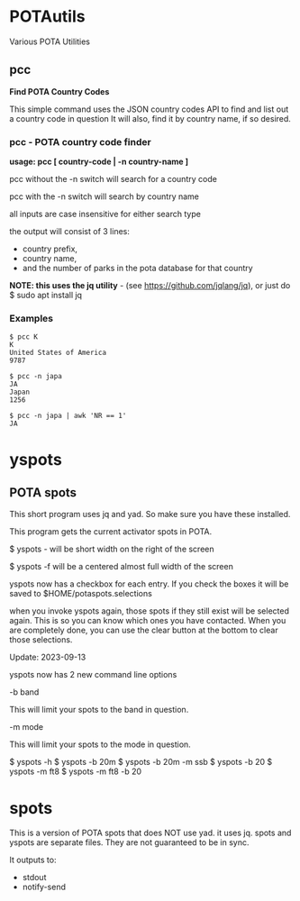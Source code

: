 # POTAutils
Various POTA Utilities

## pcc

**Find POTA Country Codes**

This simple command uses the JSON country codes API to find and list out a country code in question
It will also, find it by country name, if so desired.


### pcc - POTA country code finder

**usage: pcc [ country-code | -n country-name ]**

pcc without the -n switch will search for a country code

pcc with the -n switch will search by country name

all inputs are case insensitive for either search type

the output will consist of 3 lines: 
* country prefix, 
* country name, 
* and the number of parks in the pota database for that country

**NOTE: this uses the jq utility** - (see https://github.com/jqlang/jq), or just do $ sudo apt install jq

### Examples
```
$ pcc K
K
United States of America
9787
```

```
$ pcc -n japa
JA
Japan
1256
```

```
$ pcc -n japa | awk 'NR == 1'
JA
```

# yspots

## POTA spots

This short program uses jq and yad. So make sure you have these installed.

This program gets the current activator spots in POTA.

$ yspots - will be short width on the right of the screen

$ yspots -f will be a centered almost full width of the screen

yspots now has a checkbox for each entry. If you check the boxes it will be saved to $HOME/potaspots.selections 

when you invoke yspots again, those spots if they still exist will be selected again. This is so you can know which ones you have contacted. When you are completely done, you can use the clear button at the bottom to clear those selections.

Update: 2023-09-13

yspots now has 2 new command line options

-b band

This will limit your spots to the band in question.

-m mode

This will limit your spots to the mode in question.

$ yspots -h
$ yspots -b 20m
$ yspots -b 20m -m ssb
$ yspots -b 20
$ yspots -m ft8
$ yspots -m ft8 -b 20

# spots

This is a version of POTA spots that does NOT use yad. it uses jq. 
spots and yspots are separate files. They are not guaranteed to be in sync.

It outputs to:
* stdout
* notify-send
  
